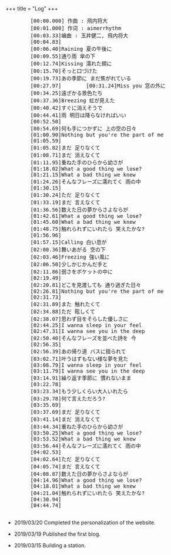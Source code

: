 +++
title = "Log"
+++
<link rel="stylesheet" href="../../kosugi-maru.css">
<link rel="stylesheet" href="../../css/APlayer.min.css">
<div id="aplayer">
	<pre class="aplayer-lrc-content">
        [00:00.000] 作曲 : 飛内将大
        [00:01.000] 作词 : aimerrhythm
        [00:03.33]编曲 : 玉井健二, 飛内将大
        [00:04.83]
        [00:06.40]Raining 夏の午後に
        [00:09.55]通り雨 傘の下
        [00:12.74]Kissing 濡れた頬に
        [00:15.70]そっと口づけた
        [00:19.73]あの季節に まだ焦がれている
        [00:27.97]        [00:31.24]Miss you 窓の外に
        [00:34.25]遠ざかる景色たち
        [00:37.36]Breezing 虹が見えた
        [00:40.42]すぐに消えそうで
        [00:44.41]雨 明日は降らなければいい
        [00:52.50]
        [00:54.69]何も手につかずに 上の空の日々
        [01:00.90]Nothing but you're the part of me
        [01:05.59]
        [01:05.82]まだ 足りなくて
        [01:08.71]まだ 消えなくて
        [01:11.95]重ねた手のひらから幼さが
        [01:18.02]What a good thing we lose?
        [01:21.15]What a bad thing we knew
        [01:24.26]そんなフレーズに濡れてく 雨の中
        [01:30.15]
        [01:30.24]ただ 足りなくて
        [01:33.19]まだ 言えなくて
        [01:36.56]数えた日の夢からさよならが
        [01:42.61]What a good thing we lose?
        [01:45.60]What a bad thing we knew
        [01:48.75]触れられずにいれたら 笑えたかな?
        [01:56.96]
        [01:57.15]Calling 白い息が
        [02:00.36]舞いあがる 空の下
        [02:03.46]Freezing 強い風に
        [02:06.50]少しかじかんだ手と
        [02:11.86]弱さをポケットの中に
        [02:19.49]
        [02:20.81]どこを見渡しても 通り過ぎた日々
        [02:26.81]Nothing but you're the part of me
        [02:31.73]
        [02:31.89]また 触れたくて
        [02:34.88]ただ 眩しくて
        [02:38.07]思わず目をそらした優しさに
        [02:44.25]I wanna sleep in your feel
        [02:47.31]I wanna see you in the deep
        [02:50.40]そんなフレーズを並べた詩を 今
        [02:56.35]
        [02:56.39]あの帰り道 バスに揺られて
        [03:02.71]叶うはずもない様な夢を見た
        [03:08.79]I wanna sleep in your feel
        [03:11.79]I wanna see you in the deep
        [03:14.91]繰り返す季節に 慣れないまま
        [03:22.78]
        [03:23.34]もう少しくらい大人いれたら
        [03:29.78]何て言えただろう?
        [03:35.69]
        [03:37.69]まだ 足りなくて
        [03:41.14]まだ 消えなくて
        [03:44.34]重ねた手のひらから幼さが
        [03:50.25]What a good thing we lose?
        [03:53.52]What a bad thing we knew
        [03:56.44]そんなフレーズに濡れてく 雨の中
        [04:02.53]
        [04:02.64]ただ 足りなくて
        [04:05.74]まだ 言えなくて
        [04:08.87]数えた日の夢からさよならが
        [04:14.96]What a good thing we lose?
        [04:18.01]What a bad thing we knew
        [04:21.04]触れられずにいれたら 笑えたかな?
        [04:30.94]
        [04:44.74]
    </pre>
</div>
<script src="../../js/APlayer.min.js"></script>

<script>
const ap = new APlayer({
    container: document.getElementById('aplayer'),
	fixed: false,
	mini: false,
	autoplay: true,
	theme: '#b7daff',
	loop: 'all',
	order: 'list',
	preload: 'auto',
	volume: 0.8,
    audio: [{
		name: 'Ref:rain',
		artist: 'Aimer',
        //url: '../../music/Ref-rain-Aimer.mp3',
		//cover: '../../music/Ref-rain-Aimer.jpg',
		url: 'http://pop5orv74.bkt.clouddn.com/music/Ref-rain-Aimer.mp3',
		cover: 'https://dev.tencent.com/u/YXL-76/p/academic-kickstart/git/raw/master/static/music/Ref-rain-Aimer.jpg',
		mutex: true,
		listFolded: true,
    }],
	lrcType: 2,
});
</script>

- 2019/03/20 Completed the personalization of the website.

- 2019/03/19 Published the first blog.

- 2019/03/15 Building a station.
